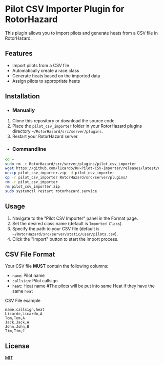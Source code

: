 # Pilot CSV Importer Plugin for RotorHazard

This plugin allows you to import pilots and generate heats from a CSV file in RotorHazard.

## Features

- Import pilots from a CSV file
- Automatically create a race class
- Generate heats based on the imported data
- Assign pilots to appropriate heats

## Installation

- ### Manually

1. Clone this repository or download the source code.
2. Place the `pilot_csv_importer` folder in your RotorHazard plugins directory `~/RotorHazard/src/server/plugins`.
3. Restart your RotorHazard server.

- ### Commandline

```bash
cd ~
sudo rm -r RotorHazard/src/server/plugins/pilot_csv_importer
wget https://github.com/l1cardo/RH-Pilot-CSV-Importer/releases/latest/download/pilot_csv_importer.zip
unzip pilot_csv_importer.zip -d pilot_csv_importer
cp -r pilot_csv_importer RotorHazard/src/server/plugins/
rm -r pilot_csv_importer
rm pilot_csv_importer.zip
sudo systemctl restart rotorhazard.service
```

## Usage

1. Navigate to the "Pilot CSV Importer" panel in the Format page.
2. Set the desired class name (default is `Imported Class`).
3. Specify the path to your CSV file (default is `~/RotorHazard/src/server/static/user/pilots.csv`).
4. Click the "Import" button to start the import process.

## CSV File Format

Your CSV file **MUST** contain the following columns:

- `name`: Pilot name
- `callsign`: Pilot callsign
- `heat`: Heat name #The pilots will be put into same Heat if they have the same `heat`

CSV File example

```scv
name,callsign,heat
Licardo,Licardo,A
Tom,Tom,A
Jack,Jack,A
John,John,B
Tim,Tim,C
```

## License

[MIT](LICENSE)